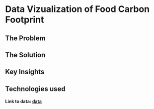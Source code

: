 # Data Vizualization of Food Carbon Footprint

## The Problem

## The Solution

## Key Insights

## Technologies used

#### Link to data: [data](https://raw.githubusercontent.com/rfordatascience/tidytuesday/master/data/2020/2020-02-18/food_consumption.csv)
